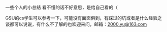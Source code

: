 一些个人的小总结
看不懂的话不好意思，是给自己看的（

GSU的cs学生可以参考一下，可能没有面面俱到，有踩过的坑或者是什么经验之谈都可以说说，有什么不了解的也欢迎来问，邮箱：2000.yu@163.com
